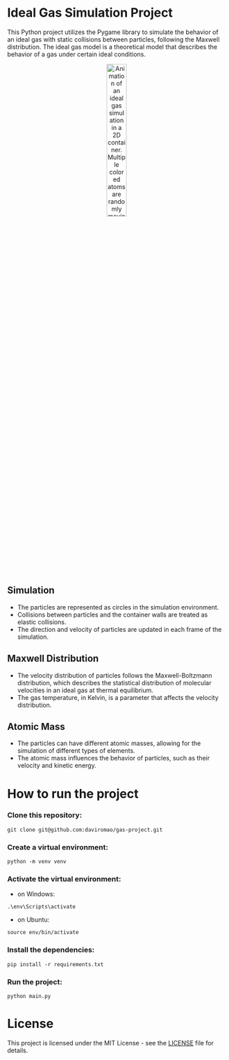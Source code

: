 # Ideal Gas Simulation Project

This Python project utilizes the Pygame library to simulate the behavior of an ideal gas with static collisions between particles, following the Maxwell distribution. The ideal gas model is a theoretical model that describes the behavior of a gas under certain ideal conditions.


<p align="center">
<img alt="Animation of an ideal gas simulation in a 2D container. Multiple colored atoms are randomly moving and colliding with each other. The collisions are elastic, with atoms bouncing off each other and the walls of the container. The movement of the atoms creates a dynamic and chaotic pattern within the container.", src="https://github.com/daviromao/gas-project/assets/53953664/7dfb8b39-de3d-4708-827d-ae1978048841" width="30%"/>
</p>



## Simulation

- The particles are represented as circles in the simulation environment.
- Collisions between particles and the container walls are treated as elastic collisions.
- The direction and velocity of particles are updated in each frame of the simulation.

## Maxwell Distribution
- The velocity distribution of particles follows the Maxwell-Boltzmann distribution, which describes the statistical distribution of molecular velocities in an ideal gas at thermal equilibrium.
- The gas temperature, in Kelvin, is a parameter that affects the velocity distribution.

## Atomic Mass

- The particles can have different atomic masses, allowing for the simulation of different types of elements.
- The atomic mass influences the behavior of particles, such as their velocity and kinetic energy.

# How to run the project

### Clone this repository:
```
git clone git@github.com:daviromao/gas-project.git
```

### Create a virtual environment:
```
python -m venv venv
```

### Activate the virtual environment:

- on Windows:
```
.\env\Scripts\activate               
```

- on Ubuntu:
```
source env/bin/activate
```

### Install the dependencies:
```
pip install -r requirements.txt
```

### Run the project:
```
python main.py
```

# License

This project is licensed under the MIT License - see the [LICENSE](LICENSE) file for details.
